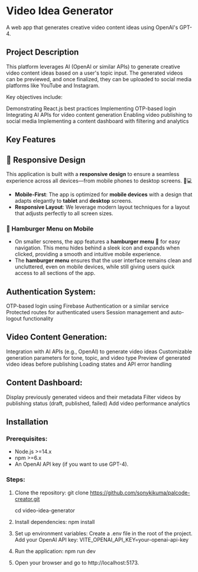 # Video Idea Generator

A web app that generates creative video content ideas using OpenAI's GPT-4.

## Project Description

This platform leverages AI (OpenAI or similar APIs) to generate creative video content ideas based on a user's topic input. The generated videos can be previewed, and once finalized, they can be uploaded to social media platforms like YouTube and Instagram.

Key objectives include:

Demonstrating React.js best practices
Implementing OTP-based login
Integrating AI APIs for video content generation
Enabling video publishing to social media
Implementing a content dashboard with filtering and analytics

## Key Features

## 🚀 Responsive Design

This application is built with a **responsive design** to ensure a seamless experience across all devices—from mobile phones to desktop screens. 📱💻

- **Mobile-First**: The app is optimized for **mobile devices** with a design that adapts elegantly to **tablet** and **desktop** screens.
- **Responsive Layout**: We leverage modern layout techniques for a layout that adjusts perfectly to all screen sizes.

### 🍔 Hamburger Menu on Mobile

- On smaller screens, the app features a **hamburger menu** 🥪 for easy navigation. This menu hides behind a sleek icon and expands when clicked, providing a smooth and intuitive mobile experience.
- The **hamburger menu** ensures that the user interface remains clean and uncluttered, even on mobile devices, while still giving users quick access to all sections of the app.


## Authentication System:

OTP-based login using Firebase Authentication or a similar service
Protected routes for authenticated users
Session management and auto-logout functionality

## Video Content Generation:

Integration with AI APIs (e.g., OpenAI) to generate video ideas
Customizable generation parameters for tone, topic, and video type
Preview of generated video ideas before publishing
Loading states and API error handling

## Content Dashboard:

Display previously generated videos and their metadata
Filter videos by publishing status (draft, published, failed)
Add video performance analytics

## Installation

### Prerequisites:

- Node.js >=14.x
- npm >=6.x
- An OpenAI API key (if you want to use GPT-4).

### Steps:

1. Clone the repository:
   git clone https://github.com/sonykikuma/palcode-creator.git

   cd video-idea-generator

2. Install dependencies:
   npm install

3. Set up environment variables:
   Create a .env file in the root of the project.
   Add your OpenAI API key:
   VITE_OPENAI_API_KEY=your-openai-api-key

4. Run the application:
   npm run dev

5. Open your browser and go to http://localhost:5173.
